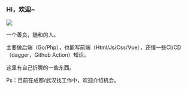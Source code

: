 ### Hi，欢迎~

![](https://komarev.com/ghpvc/?username=aaronzjc)

一个善良，随和的人。

主要做后端（Go/Php），也能写前端（Html/Js/Css/Vue），还懂一些CI/CD（dagger，Github Action）知识。

这里有自己折腾的一些东西。

Ps：目前在成都/武汉找工作中，欢迎介绍机会。
